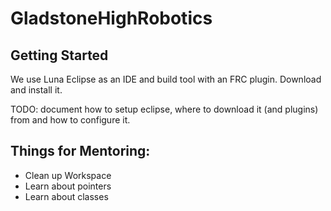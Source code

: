 # GladstoneHighRobotics

## Getting Started

We use Luna Eclipse as an IDE and build tool with an FRC plugin. Download and install it.

TODO: document how to setup eclipse, where to download it (and plugins) from and how to configure it.


## Things for Mentoring:

* Clean up Workspace
* Learn about pointers
* Learn about classes
